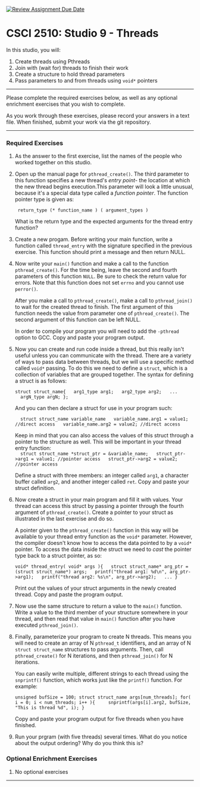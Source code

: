 [![Review Assignment Due Date](https://classroom.github.com/assets/deadline-readme-button-22041afd0340ce965d47ae6ef1cefeee28c7c493a6346c4f15d667ab976d596c.svg)](https://classroom.github.com/a/ARw0B_dD)
# CSCI 2510: Studio 9 - Threads

In this studio, you will:

1.  Create threads using Pthreads
2.  Join with (wait for) threads to finish their work
3.  Create a structure to hold thread parameters
4.  Pass parameters to and from threads using `void*` pointers

------------------------------------------------------------------------

Please complete the required exercises below, as well as any optional
enrichment exercises that you wish to complete.

As you work through these exercises, please record your answers in a
text file. When finished, submit your work via the git repository.

------------------------------------------------------------------------

### Required Exercises

1.  As the answer to the first exercise, list the names of the people
    who worked together on this studio.

2.  Open up the manual page for `pthread_create()`. The third parameter
    to this function specifies a new thread\'s *entry point*- the
    location at which the new thread begins execution.This parameter
    will look a little unusual, because it\'s a special data type called
    a *function pointer*. The function pointer type is given as:

    ` return_type (* function_name ) ( argument_types )`

    What is the return type and the expected arguments for the thread
    entry function?

3.  Create a new progam. Before writing your main function, write a
    function called `thread_entry` with the signature specified in the
    previous exercise. This function should print a message and then
    return NULL.

4.  Now write your `main()` function and make a call to the function
    `pthread_create()`. For the time being, leave the second and fourth
    parameters of this function `NULL`. Be sure to check the return
    value for errors. Note that this function does not set `errno` and
    you cannot use `perror()`.

    After you make a call to `pthread_create()`, make a call to
    `pthread_join()` to wait for the created thread to finish. The first
    argument of this function needs the value from parameter one of
    `pthread_create()`. The second argument of this function can be left
    NULL.

    In order to compile your program you will need to add the `-pthread`
    option to GCC. Copy and paste your program output.

5.  Now you can create and run code inside a thread, but this really
    isn\'t useful unless you can communicate with the thread. There are
    a variety of ways to pass data between threads, but we will use a
    specific method called `void*` passing. To do this we need to define
    a `struct`, which is a collection of variables that are grouped
    together. The syntax for defining a struct is as follows:

    `struct struct_name{   arg1_type arg1;   arg2_type arg2;   ...   argN_type argN; };`

    And you can then declare a struct for use in your program such:

    `  struct struct_name variable_name   variable_name.arg1 = value1; //direct access   variable_name.arg2 = value2; //direct access`

    Keep in mind that you can also access the values of this struct
    through a pointer to the structure as well. This will be important
    in your thread entry function:\
    `  struct struct_name *struct_ptr = &variable_name;   struct_ptr->arg1 = value1; //pointer access   struct_ptr->arg2 = value2; //pointer access`

    Define a struct with three members: an integer called `arg1`, a
    character buffer called `arg2`, and another integer called `ret`.
    Copy and paste your struct definition.

6.  Now create a struct in your main program and fill it with values.
    Your thread can access this struct by passing a pointer through the
    fourth argument of `pthread_create()`. Create a pointer to your
    struct as illustrated in the last exercise and do so.

    A pointer given to the `pthread_create()` function in this way will
    be available to your thread entry function as the `void*` parameter.
    However, the compiler doesn\'t know how to access the data pointed
    to by a `void*` pointer. To access the data inside the struct we
    need to *cast* the pointer type back to a struct pointer, as so:

    `void* thread_entry( void* args ){   struct struct_name* arg_ptr = (struct struct_name*) args;   printf("thread arg1: %d\n", arg_ptr->arg1);   printf("thread arg2: %s\n", arg_ptr->arg2);   ... }`

    Print out the values of your struct arguments in the newly created
    thread. Copy and paste the program output.

7.  Now use the same structure to return a value to the `main()`
    function. Write a value to the third member of your structure
    somewhere in your thread, and then read that value in `main()`
    function after you have executed `pthread_join()`.

8.  Finally, parameterize your program to create N threads. This means
    you will need to create an array of N `pthread_t` identifiers, and
    an array of N `struct struct_name` structures to pass arguments.
    Then, call `pthread_create()` for N iterations, and then
    `pthread_join()` for N iterations.

    You can easily write multiple, different strings to each thread
    using the `snprintf()` function, which works just like the
    `printf()` function. For example:

    `unsigned bufSize = 100; struct struct_name args[num_threads]; for( i = 0; i < num_threads; i++ ){     snprintf(args[i].arg2, bufSize, "This is thread %d", i); }`

    Copy and paste your program output for five threads when you have
    finished.

9.  Run your prgram (with five threads) several times. What do you
    notice about the output ordering? Why do you think this is?

### Optional Enrichment Exercises

1.  No optional exercises

------------------------------------------------------------------------
